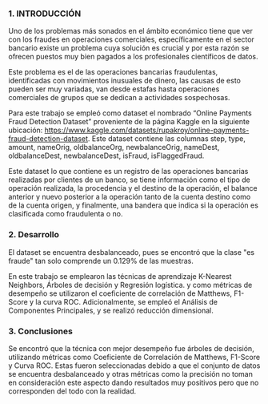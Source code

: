 ### 1.	INTRODUCCIÓN
Uno de los problemas más sonados en el ámbito económico tiene que ver con los fraudes en operaciones comerciales, específicamente en el sector bancario existe un problema cuya solución es crucial y por esta razón se ofrecen puestos muy bien pagados a los profesionales científicos de datos.

Este problema es el de las operaciones bancarias fraudulentas, identificadas con movimientos inusuales de dinero, las causas de esto pueden ser muy variadas, van desde estafas hasta operaciones comerciales de grupos que se dedican a actividades sospechosas.

Para este trabajo se empleó como dataset el nombrado “Online Payments Fraud Detection Dataset” proveniente de la página Kaggle en la siguiente ubicación: https://www.kaggle.com/datasets/rupakroy/online-payments-fraud-detection-dataset.
Este dataset contiene las columnas step, type, amount, nameOrig, oldbalanceOrg, newbalanceOrig, nameDest, oldbalanceDest, newbalanceDest, isFraud, isFlaggedFraud.

Este dataset lo que contiene es un registro de las operaciones bancarias realizadas por clientes de un banco, se tiene información como el tipo de operación realizada, la procedencia y el destino de la operación, el balance anterior y nuevo posterior a la operación tanto de la cuenta destino como de la cuenta origen, y finalmente, una bandera que indica si la operación es clasificada como fraudulenta o no.

### 2. Desarrollo

El dataset se encuentra desbalanceado, pues se encontró que la clase "es fraude" tan solo comprende un 0.129% de las muestras.

En este trabajo se emplearon las técnicas de aprendizaje K-Nearest Neighbors, Árboles de decisión y Regresión logística.   y como métricas de desempeño se utilizaron el coeficiente de correlación de Matthews, F1-Score y la curva ROC.          Adicionalmente, se empleó el Análisis de Componentes Principales, y se realizó reducción dimensional.

### 3. Conclusiones

Se encontró que la técnica con mejor desempeño fue árboles de decisión, utilizando métricas como Coeficiente de Correlación de Matthews, F1-Score y Curva ROC.    Estas fueron seleccionadas debido a que el conjunto de datos se encuentra desbalanceado y otras métricas como la precisión no toman en consideración este aspecto dando resultados muy positivos pero que no corresponden del todo con la realidad.